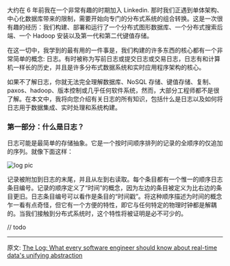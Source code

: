 
大约在 6 年前我在一个非常有趣的时期加入 Linkedin. 那时我们正遇到单体架构、中心化数据库带来的限制，需要开始向专门的分布式系统的组合转换。这是一次很有趣的经历：我们构建、部署和运行了一个分布式图形数据库、一个分布式搜索后端、一个 Hadoop 安装以及第一代和第二代键值存储。

在这一切中，我学到的最有用的一件事是，我们构建的许多东西的核心都有一个非常简单的概念: 日志。有时被称为写前日志或提交日志或交易日志，日志有和计算机一样长的历史，并且是许多分布式数据系统和实时应用程序架构的核心。

如果不了解日志，你就无法完全理解数据库、NoSQL 存储、键值存储、复制、paxos、hadoop、版本控制或几乎任何软件系统，然而，大部分工程师都不是很了解。在本文中，我将向您介绍有关日志的所有知识，包括什么是日志以及如何将日志用于数据集成、实时处理和系统构建。

### 第一部分：什么是日志？

日志可能是最简单的存储抽象。它是一个按时间顺序排列的记录的全顺序的仅追加的序列。就像下面这样：

![log pic](https://content.linkedin.com/content/dam/engineering/en-us/blog/migrated/log.png)

记录被附加到日志的末尾，并且从左到右读取。每个条目都有一个惟一的顺序日志条目编号。记录的顺序定义了“时间”的概念，因为左边的条目被定义为比右边的条目更旧。日志条目编号可以看作是条目的“时间戳”。将这种顺序描述为时间的概念乍一看有点奇怪，但它有一个方便的特性，即它与任何特定的物理时钟都是解耦的。当我们接触到分布式系统时，这个特性将被证明是必不可少的。

// todo

---

原文: [The Log: What every software engineer should know about real-time data's unifying abstraction](https://engineering.linkedin.com/distributed-systems/log-what-every-software-engineer-should-know-about-real-time-datas-unifying)
